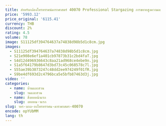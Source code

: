 ```yaml
---
title: สําหรับกล้องโทรทรรศน์ดาราศาสตร์ 40070 Professional Stargazing การขยายสูงความละเอียดสูง Night Vision พร้อมขาตั้งกล้องสําหรับ Camping
price: '5993.12'
price_original: '6115.41'
currency: THB
discount: 2%
rating: 4.5
volume: 78
image: S11125df394764637a74838d98b5d1c8cm.jpg
images:
  - S11125df394764637a74838d98b5d1c8cm.jpg
  - S21e908e6ef1a401cb97873b31c2bd4faT.jpg
  - S4d12d496936643c8aa21ad968ce4ebe9n.jpg
  - S1a5f64179b8647d3bd73c45c068578c7l.jpg
  - S55ae39b3073247c48dd2ee974249f01fR.jpg
  - S9be4df693d2c4796bca5e5bfb87463d3j.jpg
video: ''
categories:
  - name: บ้านและสวน
    slug: านและสวน
  - name: สิ่งทอหน้าแรก
    slug: งทอหน-าแรก
slug: าหร-บกล-องโทรทรรศน-ดาราศาสตร-40070
encode: opYUbMM
lang: th
---
```

  